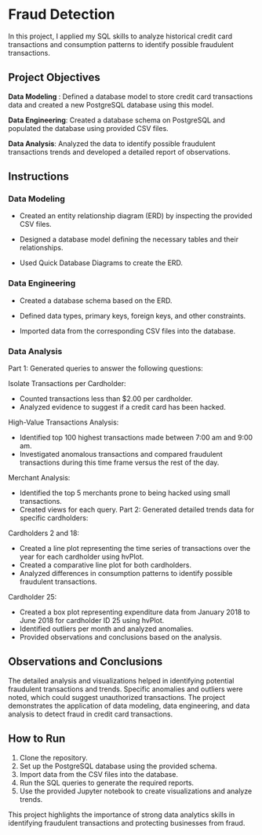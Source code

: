 # Fraud Detection

In this project, I applied my SQL skills to analyze historical credit card transactions and consumption patterns to identify possible fraudulent transactions.

## Project Objectives

**Data Modeling** : Defined a database model to store credit card transactions data and created a new PostgreSQL database using this model.

**Data Engineering**: Created a database schema on PostgreSQL and populated the database using provided CSV files.

**Data Analysis**: Analyzed the data to identify possible fraudulent transactions trends and developed a detailed report of observations.

## Instructions
### Data Modeling

* Created an entity relationship diagram (ERD) by inspecting the provided CSV files.

* Designed a database model defining the necessary tables and their relationships.

* Used Quick Database Diagrams to create the ERD.

### Data Engineering

* Created a database schema based on the ERD.
  
* Defined data types, primary keys, foreign keys, and other constraints.
  
* Imported data from the corresponding CSV files into the database.
  
### Data Analysis

Part 1:
Generated queries to answer the following questions:

Isolate Transactions per Cardholder:
* Counted transactions less than $2.00 per cardholder.
* Analyzed evidence to suggest if a credit card has been hacked.

High-Value Transactions Analysis:
* Identified top 100 highest transactions made between 7:00 am and 9:00 am.
* Investigated anomalous transactions and compared fraudulent transactions during this time frame versus the rest of the day.

Merchant Analysis:
* Identified the top 5 merchants prone to being hacked using small transactions.
* Created views for each query.
Part 2:
Generated detailed trends data for specific cardholders:

Cardholders 2 and 18:
* Created a line plot representing the time series of transactions over the year for each cardholder using hvPlot.
* Created a comparative line plot for both cardholders.
* Analyzed differences in consumption patterns to identify possible fraudulent transactions.

Cardholder 25:
* Created a box plot representing expenditure data from January 2018 to June 2018 for cardholder ID 25 using hvPlot.
* Identified outliers per month and analyzed anomalies.
* Provided observations and conclusions based on the analysis.
  
## Observations and Conclusions
The detailed analysis and visualizations helped in identifying potential fraudulent transactions and trends. Specific anomalies and outliers were noted, which could suggest unauthorized transactions. The project demonstrates the application of data modeling, data engineering, and data analysis to detect fraud in credit card transactions.

## How to Run
1. Clone the repository.
2. Set up the PostgreSQL database using the provided schema.
3. Import data from the CSV files into the database.
4. Run the SQL queries to generate the required reports.
5. Use the provided Jupyter notebook to create visualizations and analyze trends.

This project highlights the importance of strong data analytics skills in identifying fraudulent transactions and protecting businesses from fraud.

